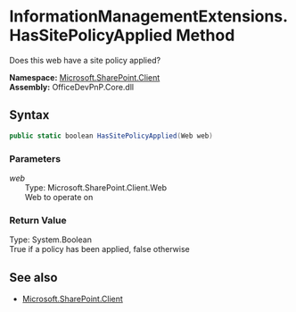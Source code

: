 # InformationManagementExtensions.HasSitePolicyApplied Method  
Does this web have a site policy applied?  

**Namespace:** [Microsoft.SharePoint.Client](Microsoft.SharePoint.Client.md)  
**Assembly:** OfficeDevPnP.Core.dll  
## Syntax
```C#
public static boolean HasSitePolicyApplied(Web web)
```
### Parameters
*web*  
&emsp;&emsp;Type: Microsoft.SharePoint.Client.Web  
&emsp;&emsp;Web to operate on  
  
### Return Value
Type: System.Boolean  
True if a policy has been applied, false otherwise

## See also
- [Microsoft.SharePoint.Client](Microsoft.SharePoint.Client.md)
